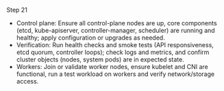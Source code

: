 Step 21
- Control plane: Ensure all control-plane nodes are up, core components (etcd, kube-apiserver, controller-manager, scheduler) are running and healthy; apply configuration or upgrades as needed.
- Verification: Run health checks and smoke tests (API responsiveness, etcd quorum, controller loops); check logs and metrics, and confirm cluster objects (nodes, system pods) are in expected state.
- Workers: Join or validate worker nodes, ensure kubelet and CNI are functional, run a test workload on workers and verify network/storage access.